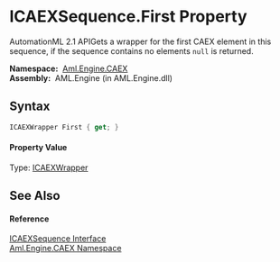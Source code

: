 ICAEXSequence.First Property
============================
AutomationML 2.1 APIGets a wrapper for the first CAEX element in this sequence, if the sequence contains no elements `null` is returned.

  **Namespace:**  [Aml.Engine.CAEX][1]  
  **Assembly:**  AML.Engine (in AML.Engine.dll)

Syntax
------

```csharp
ICAEXWrapper First { get; }
```

#### Property Value
Type: [ICAEXWrapper][2]

See Also
--------

#### Reference
[ICAEXSequence Interface][3]  
[Aml.Engine.CAEX Namespace][1]  

[1]: ../README.md
[2]: ../ICAEXWrapper/README.md
[3]: README.md
[4]: https://www.automationml.org
[5]: ../../icons/logoShade.png